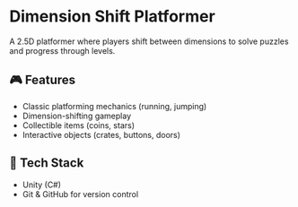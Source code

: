 # Dimension Shift Platformer
A 2.5D platformer where players shift between dimensions to solve puzzles and progress through levels.

## 🎮 Features
- Classic platforming mechanics (running, jumping)
- Dimension-shifting gameplay
- Collectible items (coins, stars)
- Interactive objects (crates, buttons, doors)

## 🚀 Tech Stack
- Unity (C#)
- Git & GitHub for version control
